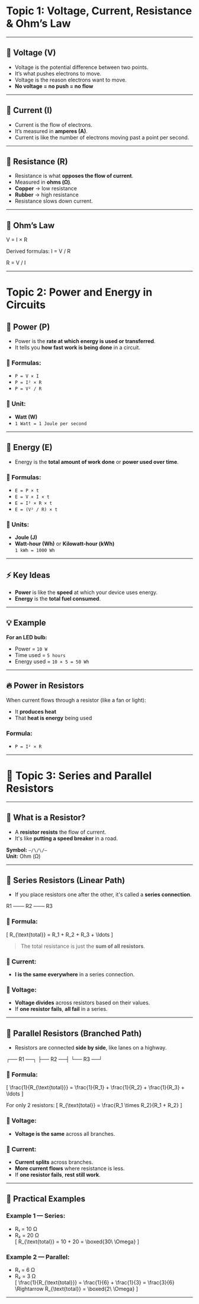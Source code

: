 # Topic 1: Voltage, Current, Resistance & Ohm’s Law

---

## 🔋 Voltage (V)
- Voltage is the potential difference between two points.
- It’s what pushes electrons to move.
- Voltage is the reason electrons want to move.
- **No voltage = no push = no flow**

---

## 🔌 Current (I)
- Current is the flow of electrons.
- It’s measured in **amperes (A)**.
- Current is like the number of electrons moving past a point per second.

---

## 🔧 Resistance (R)
- Resistance is what **opposes the flow of current**.
- Measured in **ohms (Ω)**.
- **Copper** → low resistance  
- **Rubber** → high resistance  
- Resistance slows down current.

---

## 📏 Ohm’s Law
V = I × R

Derived formulas:
I = V / R

R = V / I

---

# Topic 2: Power and Energy in Circuits

## 🔌 Power (P)

- Power is the **rate at which energy is used or transferred**.  
- It tells you **how fast work is being done** in a circuit.

### 🔹 Formulas:
- `P = V × I`  
- `P = I² × R`  
- `P = V² / R`

### 🔹 Unit:
- **Watt (W)**
- `1 Watt = 1 Joule per second`

---

## 🔋 Energy (E)

- Energy is the **total amount of work done** or **power used over time**.

### 🔹 Formulas:
- `E = P × t`  
- `E = V × I × t`  
- `E = I² × R × t`  
- `E = (V² / R) × t`

### 🔹 Units:
- **Joule (J)**
- **Watt-hour (Wh)** or **Kilowatt-hour (kWh)**  
  `1 kWh = 1000 Wh`

---

## ⚡ Key Ideas

- **Power** is like the **speed** at which your device uses energy.
- **Energy** is the **total fuel consumed**.

---

## 💡 Example

**For an LED bulb:**  
- Power = `10 W`  
- Time used = `5 hours`  
- Energy used = `10 × 5 = 50 Wh`

---

## 🔥 Power in Resistors

When current flows through a resistor (like a fan or light):

- It **produces heat**
- That **heat is energy** being used

### Formula:
- `P = I² × R`

---

# 📘 Topic 3: Series and Parallel Resistors

---

## 🔌 What is a Resistor?

- A **resistor resists** the flow of current.  
- It's like **putting a speed breaker** in a road.

**Symbol:** `—/\/\/—`  
**Unit:** Ohm (Ω)

---

## 🧵 Series Resistors (Linear Path)

- If you place resistors one after the other, it's called a **series connection**.

R1 ─── R2 ─── R3


### 🔸 Formula:
\[
R_{\text{total}} = R_1 + R_2 + R_3 + \ldots
\]

> The total resistance is just the **sum of all resistors**.

### 🔸 Current:
- **I is the same everywhere** in a series connection.

### 🔸 Voltage:
- **Voltage divides** across resistors based on their values.
- If **one resistor fails**, **all fail** in a series.

---

## 🔀 Parallel Resistors (Branched Path)

- Resistors are connected **side by side**, like lanes on a highway.

 ┌── R1 ──┐
 ├── R2 ──┤
 └── R3 ──┘

### 🔸 Formula:
\[
\frac{1}{R_{\text{total}}} = \frac{1}{R_1} + \frac{1}{R_2} + \frac{1}{R_3} + \ldots
\]

For only 2 resistors:
\[
R_{\text{total}} = \frac{R_1 \times R_2}{R_1 + R_2}
\]

### 🔸 Voltage:
- **Voltage is the same** across all branches.

### 🔸 Current:
- **Current splits** across branches.
- **More current flows** where resistance is less.
- If **one resistor fails**, **rest still work**.

---

## 🧪 Practical Examples

### Example 1 — Series:
- R₁ = 10 Ω  
- R₂ = 20 Ω  
\[
R_{\text{total}} = 10 + 20 = \boxed{30\ \Omega}
\]

### Example 2 — Parallel:
- R₁ = 6 Ω  
- R₂ = 3 Ω  
\[
\frac{1}{R_{\text{total}}} = \frac{1}{6} + \frac{1}{3} = \frac{3}{6} \Rightarrow R_{\text{total}} = \boxed{2\ \Omega}
\]

---


